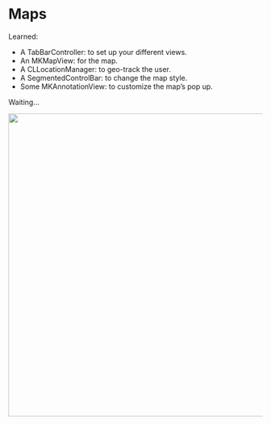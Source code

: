 # Maps

Learned:
- A TabBarController: to set up your different views.
- An MKMapView: for the map.
- A CLLocationManager: to geo-track the user.
- A SegmentedControlBar: to change the map style.
- Some MKAnnotationView: to customize the map’s pop up.

Waiting...

<img src="demo.gif" width="800" height="600" />

